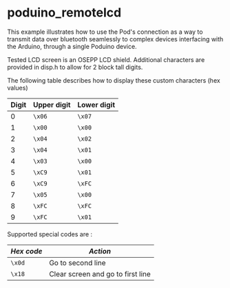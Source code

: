 # poduino_remotelcd

This example illustrates how to use the Pod's connection as a way to transmit data over bluetooth seamlessly to complex devices interfacing with the Arduino, through a single Poduino device.

Tested LCD screen is an OSEPP LCD shield. Additional characters are provided in disp.h to allow for 2 block tall digits.

The following table describes how to display these custom characters (hex values)


| **Digit** | **Upper digit** | **Lower digit** |
|---|---|---|
| 0 | `\x06` | `\x07` |
| 1 | `\x00` | `\x00` |
| 2 | `\x04` | `\x02` |
| 3 | `\x04` | `\x01` |
| 4 | `\x03` | `\x00` |
| 5 | `\xC9` | `\x01` |
| 6 | `\xC9` | `\xFC` |
| 7 | `\x05` | `\x00` |
| 8 | `\xFC` | `\xFC` |
| 9 | `\xFC` | `\x01` |

Supported special codes are :

| ***Hex code*** | ***Action*** |
|---|---|
| `\x0d` | Go to second line |
|`\x18` | Clear screen and go to first line|
